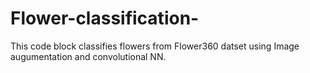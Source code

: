 # Flower-classification-
This code block classifies flowers from Flower360 datset using Image augumentation and convolutional NN. 
